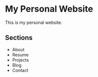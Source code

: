 # My Personal Website
This is my personal website. 
## Sections
* About
* Resume
* Projects
* Blog
* Contact

